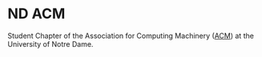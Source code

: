# ND ACM

Student Chapter of the Association for Computing Machinery
([ACM](https://acm.org)) at the University of Notre Dame.

